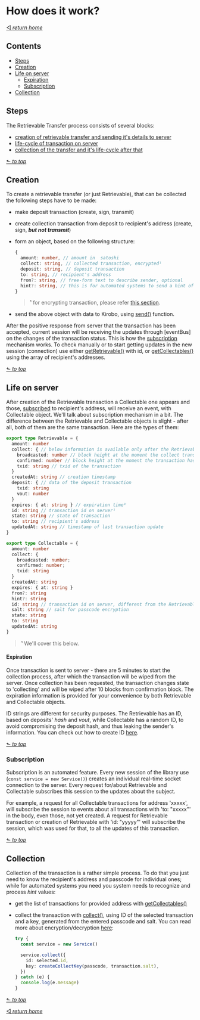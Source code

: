 # How does it work?
[◅ _return home_](README.md#kirobo-retrievable-transfer-library-documentation)

## Contents

- [Steps](#steps)
- [Creation](#creation)
- [Life on server](#life-on-server)
  - [Expiration](#expiration)
  - [Subscription](#subscription)
- [Collection](#collection)

## Steps

The Retrievable Transfer process consists of several blocks:
- [ creation of retrievable transfer and sending it's details to server ](#creation)
- [ life-cycle of transaction on server ](#life-on-server)
- [ collection of the transfer and it's life-cycle after that ](#collection)

[⬑ _to top_](#how-does-it-work)

## Creation

To create a retrievable transfer (or just Retrievable), that can be collected the following steps have to be made:

- make deposit transaction (create, sign, transmit)
- create collection transaction from deposit to recipient's address (create, sign, ___but not transmit___)
- form an object, based on the following structure:

  ```TypeScript
  {
    amount: number, // amount in  satoshi
    collect: string, // collected transaction, encrypted¹
    deposit: string, // deposit transaction
    to: string, // recipient's address
    from?: string, // free-form text to describe sender, optional
    hint?: string, // this is for automated systems to send a hint of passcode to use, thus not revealing either passcode or logic to the Kirobo, optional
  }
  ```
  > ¹ for encrypting transaction, please refer [this section](encryption.md).

- send the above object with data to Kirobo, using [send()](endpoints.md#async-send) function.

After the positive response from server that the transaction has been accepted, current session will be receiving the updates through [eventBus] on the changes of the transaction status. This is how the [subscription](#subscription) mechanism works.
To check manually or to start getting updates in the new session (connection) use either [getRetrievable()](endpoints.md#async-getretrievable) with id, or [getCollectables()](endpoints.md#async-getcollectables) using the array of recipient's addresses.

[⬑ _to top_](#how-does-it-work)

## Life on server

After creation of the Retrievable transaction a Collectable one appears and those, [subscribed](#subscription) to recipient's address, will receive an event, with Collectable object. We'll talk about subscription mechanism in a bit. The difference between the Retrievable and Collectable objects is slight - after all, both of them are the same transaction. Here are the types of them:

```TypeScript
export type Retrievable = {
  amount: number
  collect: { // below information is available only after the Retrievable Transfer has been collected
    broadcasted: number // block height at the moment the collect transaction has been broadcasted
    confirmed: number // block height at the moment the transaction has been confirmed
    txid: string // txid of the transaction
  }
  createdAt: string // creation timestamp
  deposit: { // data of the deposit transaction
    txid: string
    vout: number
  }
  expires: { at: string } // expiration time¹
  id: string // transaction id on server¹
  state: string // state of transaction
  to: string // recipient's address
  updatedAt: string // timestamp of last transaction update
}

export type Collectable = {
  amount: number
  collect: {
    broadcasted: number;
    confirmed: number;
    txid: string
  }
  createdAt: string
  expires: { at: string }
  from?: string
  hint?: string
  id: string // transaction id on server, different from the Retrievable one¹
  salt: string // salt for passcode encryption
  state: string
  to: string
  updatedAt: string
}
```
> ¹ We'll cover this below.

#### Expiration

Once transaction is sent to server - there are 5 minutes to start the collection process, after which the transaction will be wiped from the server. Once collection has been requested, the transaction changes state to 'collecting' and will be wiped after 10 blocks from confirmation block. The expiration information is provided for your convenience by both Retrievable and Collectable objects.

ID strings are different for security purposes. The Retrievable has an ID, based on deposits' _hash_ and _vout_, while Collectable has a random ID, to avoid compromising the deposit hash, and thus leaking the sender's information. You can check out how to create ID [here](create_retrievable_id.md#create_retrievable_id).

[⬑ _to top_](#how-does-it-work)

### Subscription

Subscription is an automated feature. Every new session of the library use (```const service = new Service()```) creates an individual real-time socket connection to the server. Every request for/about Retrievable and Collectable subscribes this session to the updates about the subject.

For example, a request for all Collectable transactions for address 'xxxxx', will subscribe the session to events about all transactions with 'to: "xxxxx"' in the body, even those, not yet created. A request for Retrievable transaction or creation of Retrievable with 'id: "yyyyy"' will subscribe the session, which was used for that, to all the updates of this transaction.

[⬑ _to top_](#how-does-it-work)

## Collection

Collection of the transaction is a rather simple process. To do that you just need to know the recipient's address and passcode for individual ones; while for automated systems you need you system needs to recognize and process _hint_ values:

- get the list of transactions for provided address  with [getCollectables()](endpoints.md#async-getcollectables)
- collect the transaction with [collect()](endpoints.md#async-collect), using ID of the selected transaction and a key, generated from the entered passcode and salt. You can read more about encryption/decryption [here](encryption.md#encryption):

  ```TypeScript
  try {
    const service = new Service()

    service.collect({
      id: selected.id,
      key: createCollectKey(passcode, transaction.salt),
    })
  } catch (e) {
    console.log(e.message)
  }
  ```

[⬑ _to top_](#how-does-it-work)

[◅ _return home_](README.md#kirobo-retrievable-transfer-library-documentation)
